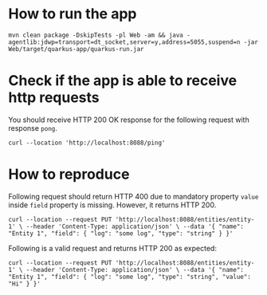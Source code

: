 # How to run the app
``mvn clean package -DskipTests -pl Web -am && java -agentlib:jdwp=transport=dt_socket,server=y,address=5055,suspend=n -jar Web/target/quarkus-app/quarkus-run.jar
``
# Check if the app is able to receive http requests
You should receive HTTP 200 OK response for the following request with response `pong`. 

``curl --location 'http://localhost:8088/ping'``

# How to reproduce

Following request should return HTTP 400 due to mandatory property `value` inside `field` property is missing. However, it returns HTTP 200.  

``curl --location --request PUT 'http://localhost:8088/entities/entity-1' \
--header 'Content-Type: application/json' \
--data '{
"name": "Entity 1",
"field": {
"log": "some log",
"type": "string"
}
}'``

Following is a valid request and returns HTTP 200 as expected:

``curl --location --request PUT 'http://localhost:8088/entities/entity-1' \
--header 'Content-Type: application/json' \
--data '{
"name": "Entity 1",
"field": {
"log": "some log",
"type": "string",
"value": "Hi"
}
}'``

